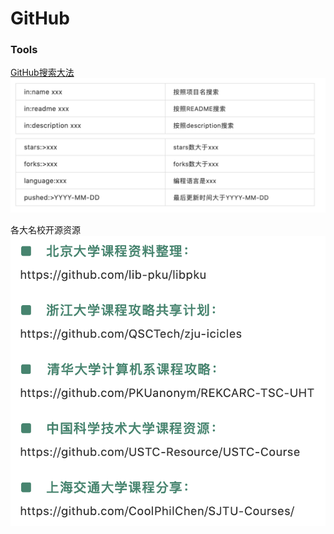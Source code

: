 # GitHub

### Tools

[GitHub搜索大法](https://mp.weixin.qq.com/s/iOEWkE6MaYQTYlWqZBtnKQ)
![GitHub搜索手段](./GitHub/resource_search.png)

各大名校开源资源
![中国名校开源Github](./GitHub/resource_github.png)